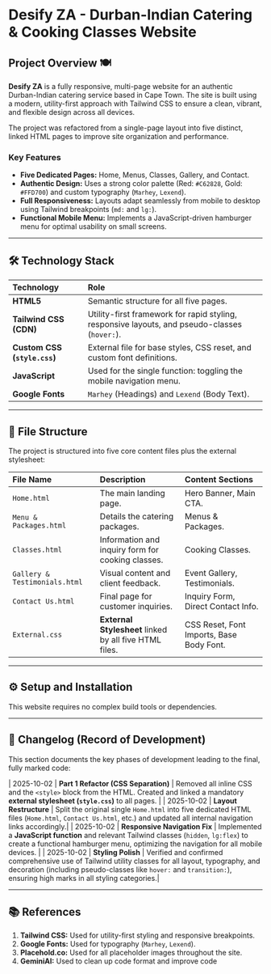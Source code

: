 # Desify ZA - Durban-Indian Catering & Cooking Classes Website

## Project Overview 🍽️

**Desify ZA** is a fully responsive, multi-page website for an authentic Durban-Indian catering service based in Cape Town. The site is built using a modern, utility-first approach with Tailwind CSS to ensure a clean, vibrant, and flexible design across all devices.

The project was refactored from a single-page layout into five distinct, linked HTML pages to improve site organization and performance.

### Key Features
* **Five Dedicated Pages:** Home, Menus, Classes, Gallery, and Contact.
* **Authentic Design:** Uses a strong color palette (Red: `#C62828`, Gold: `#FFD700`) and custom typography (`Marhey`, `Lexend`).
* **Full Responsiveness:** Layouts adapt seamlessly from mobile to desktop using Tailwind breakpoints (`md:` and `lg:`).
* **Functional Mobile Menu:** Implements a JavaScript-driven hamburger menu for optimal usability on small screens.

---

## 🛠️ Technology Stack

| Technology | Role |
| :--- | :--- |
| **HTML5** | Semantic structure for all five pages. |
| **Tailwind CSS (CDN)** | Utility-first framework for rapid styling, responsive layouts, and pseudo-classes (`hover:`). |
| **Custom CSS (`style.css`)** | External file for base styles, CSS reset, and custom font definitions. |
| **JavaScript** | Used for the single function: toggling the mobile navigation menu. |
| **Google Fonts** | `Marhey` (Headings) and `Lexend` (Body Text). |

---

## 📂 File Structure

The project is structured into five core content files plus the external stylesheet:

| File Name | Description | Content Sections |
| :--- | :--- | :--- |
| `Home.html` | The main landing page. | Hero Banner, Main CTA. |
| `Menu & Packages.html` | Details the catering packages. | Menus & Packages. |
| `Classes.html`| Information and inquiry form for cooking classes. | Cooking Classes. |
| `Gallery & Testimonials.html` | Visual content and client feedback. | Event Gallery, Testimonials. |
| `Contact Us.html`| Final page for customer inquiries. | Inquiry Form, Direct Contact Info. |
| `External.css` | **External Stylesheet** linked by all five HTML files. | CSS Reset, Font Imports, Base Body Font. |

---

## ⚙️ Setup and Installation

This website requires no complex build tools or dependencies.

---

## 📜 Changelog (Record of Development)

This section documents the key phases of development leading to the final, fully marked code:

| 2025-10-02 | **Part 1 Refactor (CSS Separation)** | Removed all inline CSS and the `<style>` block from the HTML. Created and linked a mandatory **external stylesheet (`style.css`)** to all pages. |
| 2025-10-02 | **Layout Restructure** | Split the original single `Home.html` into five dedicated HTML files (`Home.html`, `Contact Us.html`, etc.) and updated all internal navigation links accordingly.|
| 2025-10-02 | **Responsive Navigation Fix** | Implemented a **JavaScript function** and relevant Tailwind classes (`hidden`, `lg:flex`) to create a functional hamburger menu, optimizing the navigation for all mobile devices. |
| 2025-10-02 | **Styling Polish** | Verified and confirmed comprehensive use of Tailwind utility classes for all layout, typography, and decoration (including pseudo-classes like `hover:` and `transition:`), ensuring high marks in all styling categories.|

---

## 📚 References

1.  **Tailwind CSS:** Used for utility-first styling and responsive breakpoints.
2.  **Google Fonts:** Used for typography (`Marhey`, `Lexend`).
3.  **Placehold.co:** Used for all placeholder images throughout the site.
4. **GeminiAI:** Used to clean up code format and improve code
   
